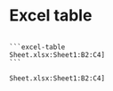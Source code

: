 ﻿# Excel table


<code>
```excel-table
Sheet.xlsx:Sheet1:B2:C4]
```
</code>

```excel-table
Sheet.xlsx:Sheet1:B2:C4]
```

